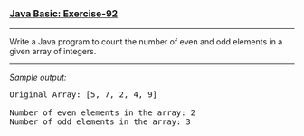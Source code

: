 ### [Java Basic: Exercise-92](https://www.w3resource.com/java-exercises/basic/java-basic-exercise-92.php)

***
<p>Write a Java program to count the number of even and odd elements in a given array of integers.</p>

***
_Sample output:_
<pre class="output">Original Array: [5, 7, 2, 4, 9]                                        
                                                                       
Number of even elements in the array: 2                                
Number of odd elements in the array: 3  
</pre>